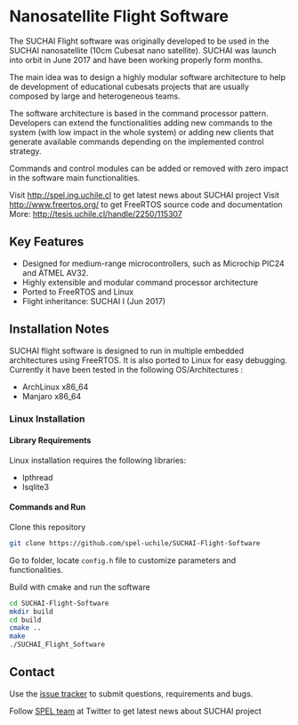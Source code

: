 # Nanosatellite Flight Software

The SUCHAI Flight software was originally developed to be used in the SUCHAI
nanosatellite (10cm Cubesat nano satellite). SUCHAI was launch into orbit in 
June 2017 and have been working properly form months.

The main idea was to design a highly modular software architecture to help de
development of educational cubesats projects that are usually composed by
large and heterogeneous teams.

The software architecture is based in the command processor pattern. Developers
can extend the functionalities adding new commands to the system (with low 
impact in the whole system) or adding new clients that generate available
commands depending on the implemented control strategy.

Commands and control modules can be added or removed with zero impact in the 
software main functionalities.

Visit http://spel.ing.uchile.cl to get latest news about SUCHAI project
Visit http://www.freertos.org/ to get FreeRTOS source code and documentation
More: http://tesis.uchile.cl/handle/2250/115307

## Key Features

* Designed for medium-range microcontrollers, such as Microchip PIC24 and ATMEL AV32.
* Highly extensible and modular command processor architecture
* Ported to FreeRTOS and Linux 
* Flight inheritance: SUCHAI I (Jun 2017)

## Installation Notes

SUCHAI flight software is designed to run in multiple embedded architectures 
using FreeRTOS. It is also ported to Linux for easy debugging. 
Currently it have been tested in the following OS/Architectures :

* ArchLinux x86_64
* Manjaro x86_64

### Linux Installation

#### Library Requirements
Linux installation requires the following libraries:
* lpthread 
* lsqlite3

#### Commands  and Run
Clone this repository

```bash
git clone https://github.com/spel-uchile/SUCHAI-Flight-Software
```
Go to folder, locate ```config.h``` file to customize parameters and 
functionalities.

Build with cmake and run the software

```bash
cd SUCHAI-Flight-Software
mkdir build
cd build
cmake ..
make
./SUCHAI_Flight_Software
```

## Contact

Use the [issue tracker](https://github.com/spel-uchile/SUCHAI-Flight-Software/issues) 
to submit questions, requirements and bugs.

Follow [SPEL team](https://twitter.com/SPEL_UCHILE) at Twitter to get latest 
news about SUCHAI project